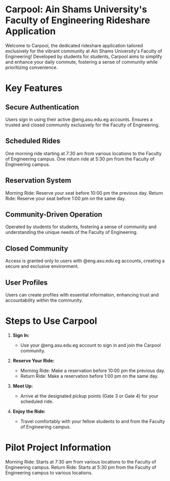 # Carpool: Ain Shams University's Faculty of Engineering Rideshare Application
Welcome to Carpool, the dedicated rideshare application tailored exclusively for the vibrant community at Ain Shams University's Faculty of Engineering! Developed by students for students, Carpool aims to simplify and enhance your daily commute, fostering a sense of community while prioritizing convenience.

# Key Features
## Secure Authentication
Users sign in using their active @eng.asu.edu.eg accounts.
Ensures a trusted and closed community exclusively for the Faculty of Engineering.
## Scheduled Rides
One morning ride starting at 7:30 am from various locations to the Faculty of Engineering campus.
One return ride at 5:30 pm from the Faculty of Engineering campus.
## Reservation System
Morning Ride: Reserve your seat before 10:00 pm the previous day.
Return Ride: Reserve your seat before 1:00 pm on the same day.
## Community-Driven Operation
Operated by students for students, fostering a sense of community and understanding the unique needs of the Faculty of Engineering.
## Closed Community
Access is granted only to users with @eng.asu.edu.eg accounts, creating a secure and exclusive environment.
## User Profiles
Users can create profiles with essential information, enhancing trust and accountability within the community.

# Steps to Use Carpool

1. **Sign In:**
   - Use your @eng.asu.edu.eg account to sign in and join the Carpool community.
   
2. **Reserve Your Ride:**
   - Morning Ride: Make a reservation before 10:00 pm the previous day.
   - Return Ride: Make a reservation before 1:00 pm on the same day.
   
3. **Meet Up:**
   - Arrive at the designated pickup points (Gate 3 or Gate 4) for your scheduled ride.
   
4. **Enjoy the Ride:**
   - Travel comfortably with your fellow students to and from the Faculty of Engineering campus.

# Pilot Project Information
Morning Ride: Starts at 7:30 am from various locations to the Faculty of Engineering campus.
Return Ride: Starts at 5:30 pm from the Faculty of Engineering campus to various locations.
